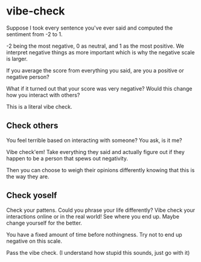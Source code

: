 # vibe-check

Suppose I took every sentence you've ever said and computed the sentiment from -2 to 1.

-2 being the most negative, 0 as neutral, and 1 as the most positive. We interpret negative things as more important which is why the negative scale is larger.

If you average the score from everything you said, are you a positive or negative person?

What if it turned out that your score was very negative? Would this change how you interact with others?

This is a literal vibe check.

## Check others

You feel terrible based on interacting with someone? You ask, is it me?

Vibe check'em! Take everything they said and actually figure out if they happen to be a person that spews out negativity.

Then you can choose to weigh their opinions differently knowing that this is the way they are.

## Check yoself

Check your pattens. Could you phrase your life differently? Vibe check your interactions online or in the real world! See where you end up. Maybe change yourself for the better.

You have a fixed amount of time before nothingness. Try not to end up negative on this scale.

Pass the vibe check. (I understand how stupid this sounds, just go with it)
